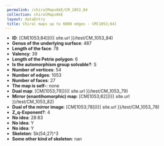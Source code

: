 ```yaml
--- 
 permalink: /chiralMaps6kE/CM_1053_84 
 collection: chiralMaps6kE
 layout: dataEntry
 title: Chiral maps up to 6000 edges - CM[1053;84]
---
```


- **ID**: [CM[1053;84]]({{ site.url }}/test/CM_1053_84)
- **Genus of the underlying surface**: 487
- **Length of the face**: 78
- **Valency**: 39
- **Length of the Petrie polygon**: 6
- **Is the automorphism group solvable?**: S
- **Number of vertices**: 54
- **Number of edges**: 1053
- **Number of faces**: 27
- **The map is self-**: none
- **Dual map**: [CM[1053;79]]({{ site.url }}/test/CM_1053_79)
- **Mirror (enantihomorphic) map**: [CM[1053;82]]({{ site.url }}/test/CM_1053_82)
- **Dual of the mirror image**: [CM[1053;78]]({{ site.url }}/test/CM_1053_78)
- **Z_q-Exponent?**: 4
- **No idea**:  28:83
- **No idea**: Y
- **No idea**: Y
- **Skeleton**: Sk(54;27)^3
- **Some other kind of skeleton**: nan
